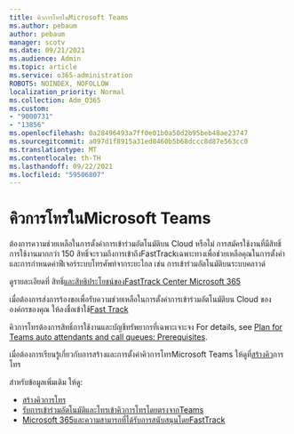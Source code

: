 ```yaml
---
title: คิวการโทรในMicrosoft Teams
ms.author: pebaum
author: pebaum
manager: scotv
ms.date: 09/21/2021
ms.audience: Admin
ms.topic: article
ms.service: o365-administration
ROBOTS: NOINDEX, NOFOLLOW
localization_priority: Normal
ms.collection: Adm_O365
ms.custom:
- "9000731"
- "13856"
ms.openlocfilehash: 0a28496493a7ff0e01b0a50d2b95beb48ae23747
ms.sourcegitcommit: a097d1f8915a31ed8460b5b68dccc8d87e563cc0
ms.translationtype: MT
ms.contentlocale: th-TH
ms.lasthandoff: 09/22/2021
ms.locfileid: "59506807"
---
```

# <a name="call-queues-in-microsoft-teams"></a>คิวการโทรในMicrosoft Teams

ต้องการความช่วยเหลือในการตั้งค่าการเข้าร่วมอัตโนมัติบน Cloud หรือไม่ การสมัครใช้งานที่มีสิทธิ์การใช้งานมากกว่า 150 สิทธิ์จะรวมถึงการเข้าถึงFastTrackเฉพาะทางเพื่อช่วยเหลือคุณในการตั้งค่าและการกําหนดค่าฟีเจอร์ระบบโทรศัพท์จากระยะไกล เช่น การเข้าร่วมอัตโนมัติบนระบบคลาวด์

ดูรายละเอียดที่ สิทธิ์[และสิทธิประโยชน์ของ](https://docs.microsoft.com/fasttrack/eligibility)[FastTrack Center Microsoft 365](https://docs.microsoft.com/fasttrack/introduction#what-is-fasttrack-for-microsoft-365)

เมื่อต้องการส่งการร้องขอเพื่อรับความช่วยเหลือในการตั้งค่าการเข้าร่วมอัตโนมัติบน Cloud ขององค์กรของคุณ ให้ลงชื่อเข้าใช้[Fast Track](https://www.microsoft.com/fasttrack?rtc=1)

คิวการโทรต้องการสิทธิ์การใช้งานและบัญชีทรัพยากรที่เฉพาะเจาะจง For details, see [Plan for Teams auto attendants and call queues: Prerequisites](https://docs.microsoft.com/microsoftteams/plan-auto-attendant-call-queue#prerequisites).

เมื่อต้องการเรียนรู้เกี่ยวกับการสร้างและการตั้งค่าคิวการโทรMicrosoft Teams ให้ดูที่[สร้างคิว](https://docs.microsoft.com/microsoftteams/create-a-phone-system-call-queue)การโทร 

สำหรับข้อมูลเพิ่มเติม ให้ดู:

- [สร้างคิวการโทร](https://docs.microsoft.com/microsoftteams/create-a-phone-system-call-queue)
- [รับการเข้าร่วมอัตโนมัติและโทรเข้าคิวการโทรโดยตรงจากTeams](https://docs.microsoft.com/microsoftteams/answer-auto-attendant-and-call-queue-calls)
- [Microsoft 365และความสามารถที่ได้รับการสนับสนุนโดยFastTrack](https://docs.microsoft.com/fasttrack/products-and-capabilities#office-365)